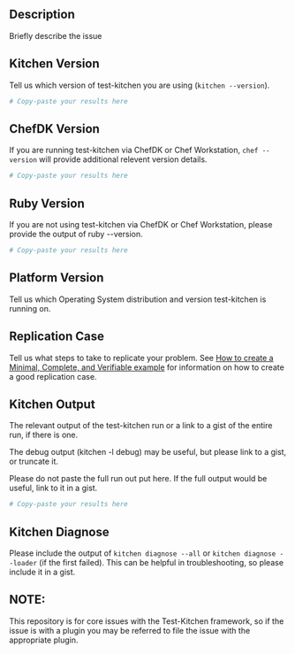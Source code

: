 ## Description

Briefly describe the issue

## Kitchen Version

Tell us which version of test-kitchen you are using (`kitchen --version`).

```ruby
# Copy-paste your results here
```

## ChefDK Version

If you are running test-kitchen via ChefDK or Chef Workstation, `chef --version` will provide additional relevent version details.

```ruby
# Copy-paste your results here
```

## Ruby Version

If you are not using test-kitchen via ChefDK or Chef Workstation, please provide the output of ruby --version.

```ruby
# Copy-paste your results here
```

## Platform Version

Tell us which Operating System distribution and version test-kitchen is running on.

## Replication Case

Tell us what steps to take to replicate your problem.  See [How to create a Minimal, Complete, and Verifiable example](https://stackoverflow.com/help/mcve)
for information on how to create a good replication case.

## Kitchen Output

The relevant output of the test-kitchen run or a link to a gist of the entire run, if there is one.

The debug output (kitchen -l debug) may be useful, but please link to a gist, or truncate it.

Please do not paste the full run out put here.  If the full output would be useful, link to it in a gist.

```ruby
# Copy-paste your results here
```

## Kitchen Diagnose

Please include the output of `kitchen diagnose --all` or `kitchen diagnose --loader` (if the first failed).  This can be helpful in troubleshooting, so please include it in a gist.

## NOTE:

This repository is for core issues with the Test-Kitchen framework, so if the issue is with a plugin you may be referred to file the issue with the appropriate plugin.
